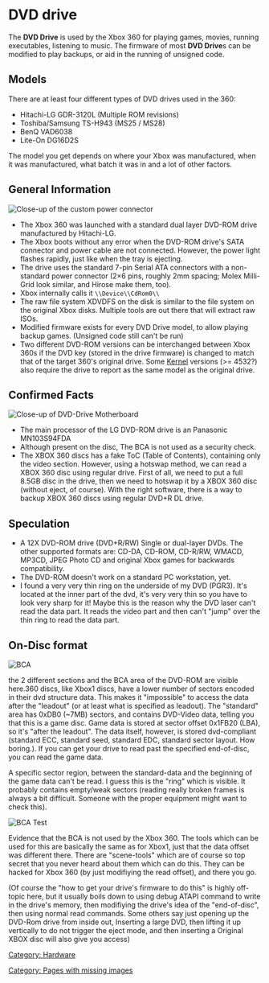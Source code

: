 # DVD drive

The **DVD Drive** is used by the Xbox 360 for playing games, movies,
running executables, listening to music. The firmware of most **DVD
Drive**s can be modified to play backups, or aid in the running of
unsigned code.

## Models

There are at least four different types of DVD drives used in the 360:

- Hitachi-LG GDR-3120L (Multiple ROM revisions)
- Toshiba/Samsung TS-H943 (MS25 / MS28)
- BenQ VAD6038
- Lite-On DG16D2S

The model you get depends on where your Xbox was manufactured, when it
was manufactured, what batch it was in and a lot of other factors.

## General Information

![Close-up of the custom power connector](../../images/Noimage.png)

- The Xbox 360 was launched with a standard dual layer DVD-ROM drive
  manufactured by Hitachi-LG.
- The Xbox boots without any error when the DVD-ROM drive's SATA
  connector and power cable are not connected. However, the power
  light flashes rapidly, just like when the tray is ejecting.
- The drive uses the standard 7-pin Serial ATA connectors with a
  non-standard power connector (2×6 pins, roughly 2mm spacing; Molex
  Milli-Grid look similar, and Hirose make them, too).
- Xbox internally calls it `\\Device\\CdRom0\\`
- The raw file system XDVDFS on the disk is
  similar to the file system on the original Xbox disks. Multiple
  tools are out there that will extract raw ISOs.
- Modified firmware exists for every DVD Drive model, to allow playing
  backup games. (Unsigned code still can't be run)
- Two different DVD-ROM versions can be interchanged between Xbox 360s
  if the DVD key (stored in the drive firmware) is changed to match
  that of the target 360's original drive. Some
  [Kernel](../../System-Software/Kernel.md) versions (\>= 4532?) also require the
  drive to report as the same model as the original drive.

## Confirmed Facts

![Close-up of DVD-Drive Motherboard](../../images/Noimage.png)

- The main processor of the LG DVD-ROM drive is an Panasonic
  MN103S94FDA
- Although present on the disc, The BCA is not used as a security
  check.
- The XBOX 360 discs has a fake ToC (Table of Contents), containing
  only the video section. However, using a hotswap method, we can read
  a XBOX 360 disc using regular drive. First of all, we need to put a
  full 8.5GB disc in the drive, then we need to hotswap it by a XBOX
  360 disc (without eject, of course). With the right software, there
  is a way to backup XBOX 360 discs using regular DVD+R DL drive.

## Speculation

- A 12X DVD-ROM drive (DVD+R/RW) Single or dual-layer DVDs. The other
  supported formats are: CD-DA, CD-ROM, CD-R/RW, WMACD, MP3CD, JPEG
  Photo CD and original Xbox games for backwards compatibility.
- The DVD-ROM doesn't work on a standard PC workstation, yet.
- I found a very very thin ring on the underside of my DVD (PGR3).
  It's located at the inner part of the dvd, it's very very thin so
  you have to look very sharp for it! Maybe this is the reason why
  the DVD laser can't read the data part. It reads the video part and
  then can't "jump" over the thin ring to read the data part.

## On-Disc format

![BCA](../../images/Noimage.png)

the 2 different sections and the BCA area of the DVD-ROM are visible
here.360 discs, like Xbox1 discs, have a lower number of sectors encoded
in their dvd structure data. This makes it "impossible" to access the
data after the "leadout" (or at least what is specified as leadout). The
"standard" area has 0xDB0 (~7MB) sectors, and contains DVD-Video data,
telling you that this is a game disc. Game data is stored at sector
offset 0x1FB20 (LBA), so it's "after the leadout". The data itself,
however, is stored dvd-compliant (standard ECC, standard seed, standard
EDC, standard sector layout. How boring.). If you can get your drive to
read past the specified end-of-disc, you can read the game data.

A specific sector region, between the standard-data and the beginning of
the game data can't be read. I guess this is the "ring" which is
visible. It probably contains empty/weak sectors (reading really broken
frames is always a bit difficult. Someone with the proper equipment
might want to check this).

![BCA Test](../../images/Noimage.png)

Evidence that the BCA is not used by the Xbox 360. The tools which can
be used for this are basically the same as for Xbox1, just that the data
offset was different there. There are "scene-tools" which are of course
so top secret that you never heard about them which can do this. They
can be hacked for Xbox 360 (by just modifiying the read offset), and
there you go.

(Of course the "how to get your drive's firmware to do this" is highly
off-topic here, but it usually boils down to using debug ATAPI command
to write in the drive's memory, then modifiying the drive's idea of the
"end-of-disc", then using normal read commands. Some others say just
opening up the DVD-Rom drive from inside out, Inserting a large DVD,
then lifting it up vertically to do not trigger the eject mode, and then
inserting a Original XBOX disc will also give you access)

[Category: Hardware](../index.md)

[Category: Pages with missing images](../../!Pages_That_Need_Updates.md)

